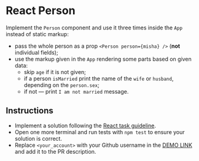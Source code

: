# React Person

Implement the `Person` component and use it three times inside the `App` instead of static markup:

- pass the whole person as a prop `<Person person={misha} />` (**not** individual fields);
- use the markup given in the `App` rendering some parts based on given data:
  - skip `age` if it is not given;
  - if a person `isMarried` print the name of the `wife` or `husband`, depending on the `person.sex`;
  - if not — print `I am not married` message.

## Instructions
- Implement a solution following the [React task guideline](https://github.com/mate-academy/react_task-guideline#react-tasks-guideline).
- Open one more terminal and run tests with `npm test` to ensure your solution is correct.
- Replace `<your_account>` with your Github username in the [DEMO LINK](https://Mikhail-Danylenko.github.io/react_person/) and add it to the PR description.
